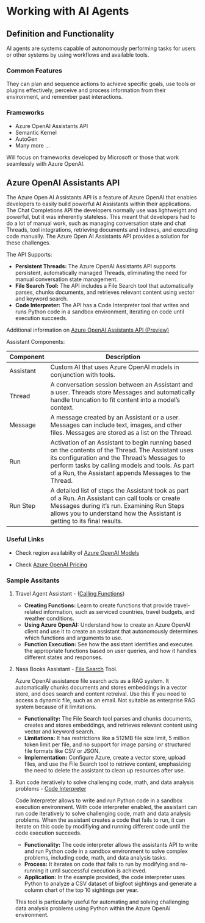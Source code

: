 # Working with AI Agents

## Definition and Functionality

AI agents are systems capable of autonomously performing tasks for users or other systems by using workflows and available tools.

### Common Features

They can plan and sequence actions to achieve specific goals, use tools or plugins effectively, perceive and process information from their environment, and remember past interactions.

### Frameworks

- Azure OpenAI Assistants API
- Semantic Kernel
- AutoGen
- Many more ...

Will focus on frameworks developed by Microsoft or those that work seamlessly with Azure OpenAI.

## Azure OpenAI Assistants API

The Azure Open AI Assistants API is a feature of Azure OpenAI that enables developers to easily build powerful AI Assistants within their applications. The Chat Completions API the developers normally use was lightweight and powerful, but it was inherently stateless. This meant that developers had to do a lot of manual work, such as managing conversation state and chat Threads, tool integrations, retrieving documents and indexes, and executing code manually. The Azure Open AI Assistants API provides a solution for these challenges.

The API Supports:

- **Persistent Threads:** The Azure OpenAI Assistants API supports persistent, automatically managed Threads, eliminating the need for manual conversation state management.
- **File Search Tool:** The API includes a File Search tool that automatically parses, chunks documents, and retrieves relevant content using vector and keyword search.
- **Code Interpreter:** The API has a Code Interpreter tool that writes and runs Python code in a sandbox environment, iterating on code until execution succeeds.

Additional information on [Azure OpenAI Assistants API (Preview)](https://learn.microsoft.com/en-us/azure/ai-foundry/openai/concepts/assistants#assistants-compents)

Assistant Components:

| Component | Description |
| --------- | ----------- |
| Assistant | Custom AI that uses Azure OpenAI models in conjunction with tools. |
| Thread | A conversation session between an Assistant and a user. Threads store Messages and automatically handle truncation to fit content into a model’s context. |
| Message | A message created by an Assistant or a user. Messages can include text, images, and other files. Messages are stored as a list on the Thread. |
| Run | Activation of an Assistant to begin running based on the contents of the Thread. The Assistant uses its configuration and the Thread’s Messages to perform tasks by calling models and tools. As part of a Run, the Assistant appends Messages to the Thread. |
| Run Step | A detailed list of steps the Assistant took as part of a Run. An Assistant can call tools or create Messages during it’s run. Examining Run Steps allows you to understand how the Assistant is getting to its final results. |

### Useful Links

- Check region availabilty of [Azure OpenAI Models](https://learn.microsoft.com/en-us/azure/ai-foundry/openai/concepts/models?tabs=global-standard%2Cstandard-chat-completions)

- Check [Azure OpenAI Pricing](https://azure.microsoft.com/en-us/pricing/details/cognitive-services/openai-service/)

### Sample Assitants

1. Travel Agent Assistant - ([Calling Functions](../Code/AzOpenAI-Assistants/CallingFunctions.ipynb))

    - **Creating Functions:** Learn to create functions that provide travel-related information, such as serviced countries, travel budgets, and weather conditions.
    - **Using Azure OpenAI:** Understand how to create an Azure OpenAI client and use it to create an assistant that autonomously determines which functions and arguments to use.
    - **Function Execution:** See how the assistant identifies and executes the appropriate functions based on user queries, and how it handles different states and responses.

2. Nasa Books Assistant - [File Search](../Code/AzOpenAI-Assistants/FileSearch.ipynb) Tool.

    Azure OpenAI assistance file search acts as a RAG system. It automatically chunks documents and stores embeddings in a vector store, and does search and content retreival. Use this if you need to access a dynamic file, such as an email.
    Not suitable as enterprise RAG system because of it limitations.

    - **Functionality:** The File Search tool parses and chunks documents, creates and stores embeddings, and retrieves relevant content using vector and keyword search.
    - **Limitations:** It has restrictions like a 512MB file size limit, 5 million token limit per file, and no support for image parsing or structured file formats like CSV or JSON.
    - **Implementation:** Configure Azure, create a vector store, upload files, and use the File Search tool to retrieve content, emphasizing the need to delete the assistant to clean up resources after use.

3. Run code iteratively to solve challenging code, math, and data analysis problems - [Code Interpreter](../Code/AzOpenAI-Assistants/CodeInterpreter.ipynb)

    Code Interpreter allows to write and run Python code in a sandbox execution environment. With code interpreter enabled, the assistant can run code iteratively to solve challenging code, math and data analysis problems. When the assistant creates a code that fails to run, it can iterate on this code by modifiying and running different code until the code execution succeeds.

    - **Functionality:** The code interpreter allows the assistants API to write and run Python code in a sandbox environment to solve complex problems, including code, math, and data analysis tasks.
    - **Process:** It iterates on code that fails to run by modifying and re-running it until successful execution is achieved.
    - **Application:** In the example provided, the code interpreter uses Python to analyze a CSV dataset of bigfoot sightings and generate a column chart of the top 10 sightings per year.

    This tool is particularly useful for automating and solving challenging data analysis problems using Python within the Azure OpenAI environment.
